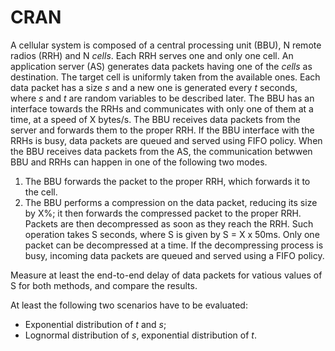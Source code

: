 # CRAN
A cellular system is composed of a central processing unit (BBU), N remote radios (RRH) and N _cells_. Each RRH serves one and only one cell. An application server (AS) generates data packets having one of the _cells_ as destination. The target cell is uniformly taken from the available ones.
Each data packet has a size _s_ and a new one is generated every _t_ seconds, where _s_ and _t_ are random variables to be described later. The BBU has an interface towards the RRHs and communicates with only one of them at a time, at a speed of X bytes/s. The BBU receives data packets from the server and forwards them to the proper RRH. If the BBU interface with the RRHs is busy, data packets are queued and served using FIFO policy.
When the BBU receives data packets from the AS, the communication betwwen BBU and RRHs can happen in one of the following two modes.
1. The BBU forwards the packet to the proper RRH, which forwards it to the cell.
2. The BBU performs a compression on the data packet, reducing its size by X%; it then forwards the compressed packet to the proper RRH. Packets are then decompressed as soon as they reach the RRH. Such operation takes S seconds, where S is given by S = X x 50ms. Only one packet can be decompressed at a time. If the decompressing process is busy, incoming data packets are queued and served using a FIFO policy.

Measure at least the end-to-end delay of data packets for vatious values of S for both methods, and compare the results.

At least the following two scenarios have to be evaluated:
* Exponential distribution of _t_ and _s_;
* Lognormal distribution of _s_, exponential distribution of _t_.
